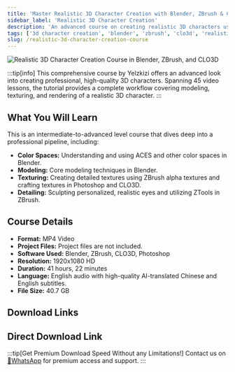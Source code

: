 ```yaml
---
title: 'Master Realistic 3D Character Creation with Blender, ZBrush & CLO3D'
sidebar_label: 'Realistic 3D Character Creation'
description: 'An advanced course on creating realistic 3D characters using Blender, ZBrush, and CLO3D, covering modeling, texturing, and rendering.'
tags: ['3d character creation', 'blender', 'zbrush', 'clo3d', 'realistic character', '3d modeling', 'texturing', 'rendering']
slug: /realistic-3d-character-creation-course
---
```


![Realistic 3D Character Creation Course in Blender, ZBrush, and CLO3D](/img/blender-realistic-3d-character-creation.jpg)

:::tip[info]
This comprehensive course by Yelzkizi offers an advanced look into creating professional, high-quality 3D characters. Spanning 45 video lessons, the tutorial provides a complete workflow covering modeling, texturing, and rendering of a realistic 3D character.
:::

## What You Will Learn

This is an intermediate-to-advanced level course that dives deep into a professional pipeline, including:

-   **Color Spaces:** Understanding and using ACES and other color spaces in Blender.
-   **Modeling:** Core modeling techniques in Blender.
-   **Texturing:** Creating detailed textures using ZBrush alpha textures and crafting textures in Photoshop and CLO3D.
-   **Detailing:** Sculpting personalized, realistic eyes and utilizing ZTools in ZBrush.

## Course Details

-   **Format:** MP4 Video
-   **Project Files:** Project files are not included.
-   **Software Used:** Blender, ZBrush, CLO3D, Photoshop
-   **Resolution:** 1920x1080 HD
-   **Duration:** 41 hours, 22 minutes
-   **Language:** English audio with high-quality AI-translated Chinese and English subtitles.
-   **File Size:** 40.7 GB

## Download Links
## Direct Download Link
:::tip[Get Premium Download Speed Without any Limitations!]
Contact us on [💬WhatsApp](https://wa.me/+8613237610083) for premium  access and support.
:::
